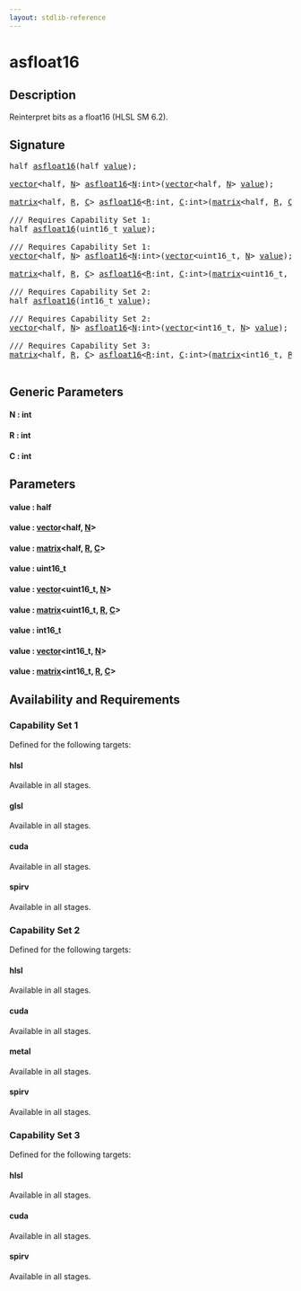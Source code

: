 ```yaml
---
layout: stdlib-reference
---
```


# asfloat16

## Description

Reinterpret bits as a float16 (HLSL SM 6.2).




## Signature 

<pre>
<span class="code_keyword">half</span> <a href="asfloat16.html">asfloat16</a>(<span class="code_keyword">half</span> <a href="asfloat16.html#decl-value" class="code_param">value</a>);

<a href="../types/vector/index.html" class="code_type">vector</a>&lt;<span class="code_keyword">half</span>, <a href="asfloat16.html#decl-N" class="code_var">N</a>&gt; <a href="asfloat16.html">asfloat16</a>&lt;<a href="asfloat16.html#decl-N" class="code_var">N</a>:<span class="code_keyword">int</span>&gt;(<a href="../types/vector/index.html" class="code_type">vector</a>&lt;<span class="code_keyword">half</span>, <a href="asfloat16.html#decl-N" class="code_var">N</a>&gt; <a href="asfloat16.html#decl-value" class="code_param">value</a>);

<a href="../types/matrix/index.html" class="code_type">matrix</a>&lt;<span class="code_keyword">half</span>, <a href="asfloat16.html#decl-R" class="code_var">R</a>, <a href="asfloat16.html#decl-C" class="code_var">C</a>&gt; <a href="asfloat16.html">asfloat16</a>&lt;<a href="asfloat16.html#decl-R" class="code_var">R</a>:<span class="code_keyword">int</span>, <a href="asfloat16.html#decl-C" class="code_var">C</a>:<span class="code_keyword">int</span>&gt;(<a href="../types/matrix/index.html" class="code_type">matrix</a>&lt;<span class="code_keyword">half</span>, <a href="asfloat16.html#decl-R" class="code_var">R</a>, <a href="asfloat16.html#decl-C" class="code_var">C</a>&gt; <a href="asfloat16.html#decl-value" class="code_param">value</a>);

/// Requires Capability Set 1:
<span class="code_keyword">half</span> <a href="asfloat16.html">asfloat16</a>(uint16_t <a href="asfloat16.html#decl-value" class="code_param">value</a>);

/// Requires Capability Set 1:
<a href="../types/vector/index.html" class="code_type">vector</a>&lt;<span class="code_keyword">half</span>, <a href="asfloat16.html#decl-N" class="code_var">N</a>&gt; <a href="asfloat16.html">asfloat16</a>&lt;<a href="asfloat16.html#decl-N" class="code_var">N</a>:<span class="code_keyword">int</span>&gt;(<a href="../types/vector/index.html" class="code_type">vector</a>&lt;uint16_t, <a href="asfloat16.html#decl-N" class="code_var">N</a>&gt; <a href="asfloat16.html#decl-value" class="code_param">value</a>);

<a href="../types/matrix/index.html" class="code_type">matrix</a>&lt;<span class="code_keyword">half</span>, <a href="asfloat16.html#decl-R" class="code_var">R</a>, <a href="asfloat16.html#decl-C" class="code_var">C</a>&gt; <a href="asfloat16.html">asfloat16</a>&lt;<a href="asfloat16.html#decl-R" class="code_var">R</a>:<span class="code_keyword">int</span>, <a href="asfloat16.html#decl-C" class="code_var">C</a>:<span class="code_keyword">int</span>&gt;(<a href="../types/matrix/index.html" class="code_type">matrix</a>&lt;uint16_t, <a href="asfloat16.html#decl-R" class="code_var">R</a>, <a href="asfloat16.html#decl-C" class="code_var">C</a>&gt; <a href="asfloat16.html#decl-value" class="code_param">value</a>);

/// Requires Capability Set 2:
<span class="code_keyword">half</span> <a href="asfloat16.html">asfloat16</a>(int16_t <a href="asfloat16.html#decl-value" class="code_param">value</a>);

/// Requires Capability Set 2:
<a href="../types/vector/index.html" class="code_type">vector</a>&lt;<span class="code_keyword">half</span>, <a href="asfloat16.html#decl-N" class="code_var">N</a>&gt; <a href="asfloat16.html">asfloat16</a>&lt;<a href="asfloat16.html#decl-N" class="code_var">N</a>:<span class="code_keyword">int</span>&gt;(<a href="../types/vector/index.html" class="code_type">vector</a>&lt;int16_t, <a href="asfloat16.html#decl-N" class="code_var">N</a>&gt; <a href="asfloat16.html#decl-value" class="code_param">value</a>);

/// Requires Capability Set 3:
<a href="../types/matrix/index.html" class="code_type">matrix</a>&lt;<span class="code_keyword">half</span>, <a href="asfloat16.html#decl-R" class="code_var">R</a>, <a href="asfloat16.html#decl-C" class="code_var">C</a>&gt; <a href="asfloat16.html">asfloat16</a>&lt;<a href="asfloat16.html#decl-R" class="code_var">R</a>:<span class="code_keyword">int</span>, <a href="asfloat16.html#decl-C" class="code_var">C</a>:<span class="code_keyword">int</span>&gt;(<a href="../types/matrix/index.html" class="code_type">matrix</a>&lt;int16_t, <a href="asfloat16.html#decl-R" class="code_var">R</a>, <a href="asfloat16.html#decl-C" class="code_var">C</a>&gt; <a href="asfloat16.html#decl-value" class="code_param">value</a>);

</pre>

## Generic Parameters

####  <a id="decl-N"></a>N  : int
####  <a id="decl-R"></a>R  : int
####  <a id="decl-C"></a>C  : int

## Parameters

####  <a id="decl-value"></a>value  : half
####  <a id="decl-value"></a>value  : [vector](../types/vector/index)\<half, [N](../types/vector/index#decl-N)\>
####  <a id="decl-value"></a>value  : [matrix](../types/matrix/index)\<half, [R](../types/matrix/index#decl-R), [C](../types/matrix/index#decl-C)\>
####  <a id="decl-value"></a>value  : uint16\_t
####  <a id="decl-value"></a>value  : [vector](../types/vector/index)\<uint16\_t, [N](../types/vector/index#decl-N)\>
####  <a id="decl-value"></a>value  : [matrix](../types/matrix/index)\<uint16\_t, [R](../types/matrix/index#decl-R), [C](../types/matrix/index#decl-C)\>
####  <a id="decl-value"></a>value  : int16\_t
####  <a id="decl-value"></a>value  : [vector](../types/vector/index)\<int16\_t, [N](../types/vector/index#decl-N)\>
####  <a id="decl-value"></a>value  : [matrix](../types/matrix/index)\<int16\_t, [R](../types/matrix/index#decl-R), [C](../types/matrix/index#decl-C)\>

## Availability and Requirements

### Capability Set 1

Defined for the following targets:

#### hlsl
Available in all stages.

#### glsl
Available in all stages.

#### cuda
Available in all stages.

#### spirv
Available in all stages.


### Capability Set 2

Defined for the following targets:

#### hlsl
Available in all stages.

#### cuda
Available in all stages.

#### metal
Available in all stages.

#### spirv
Available in all stages.


### Capability Set 3

Defined for the following targets:

#### hlsl
Available in all stages.

#### cuda
Available in all stages.

#### spirv
Available in all stages.



